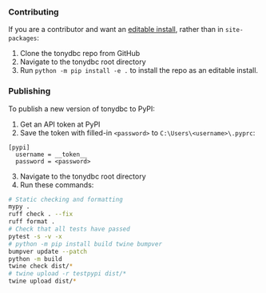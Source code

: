 ### Contributing

If you are a contributor and want an [editable install](https://peps.python.org/pep-0660/), rather than in `site-packages`:

1. Clone the tonydbc repo from GitHub
2. Navigate to the tonydbc root directory
3. Run `python -m pip install -e .` to install the repo as an editable install.

### Publishing

To publish a new version of tonydbc to PyPI:

1. Get an API token at PyPI
2. Save the token with filled-in `<password>` to `C:\Users\<username>\.pyprc`:

```
[pypi]
  username = __token__
  password = <password>
```

3. Navigate to the tonydbc root directory
4. Run these commands:

```bash
# Static checking and formatting
mypy .
ruff check . --fix
ruff format .
# Check that all tests have passed
pytest -s -v -x
# python -m pip install build twine bumpver
bumpver update --patch
python -m build
twine check dist/*
# twine upload -r testpypi dist/*
twine upload dist/*
```
